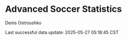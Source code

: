 # Advanced Soccer Statistics
Denis Ostroushko

<!-- gfm -->

Last successful data update: 2025-05-27 05:18:45 CST
